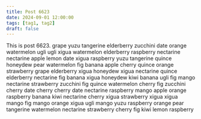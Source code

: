 ```yaml
---
title: Post 6623
date: 2024-09-01 12:00:00
tags: [tag1, tag2]
draft: false
---
```

This is post 6623.
grape
yuzu
tangerine
elderberry
zucchini
date
orange
watermelon
ugli
ugli
xigua
watermelon
elderberry
raspberry
nectarine
nectarine
apple
lemon
date
xigua
raspberry
yuzu
tangerine
quince
honeydew
pear
watermelon
fig
banana
apple
cherry
quince
orange
strawberry
grape
elderberry
xigua
honeydew
xigua
nectarine
quince
elderberry
nectarine
fig
banana
xigua
honeydew
kiwi
banana
ugli
fig
mango
nectarine
strawberry
zucchini
fig
quince
watermelon
cherry
fig
zucchini
cherry
date
cherry
cherry
date
nectarine
raspberry
mango
apple
orange
raspberry
banana
kiwi
nectarine
cherry
xigua
strawberry
xigua
xigua
mango
fig
mango
orange
xigua
ugli
mango
yuzu
raspberry
orange
pear
tangerine
watermelon
nectarine
strawberry
cherry
fig
kiwi
lemon
raspberry
